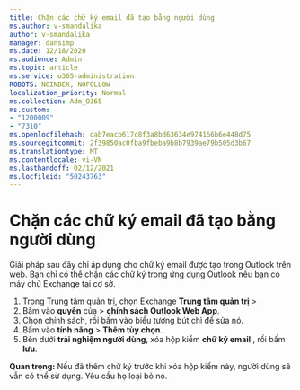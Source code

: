 ```yaml
---
title: Chặn các chữ ký email đã tạo bằng người dùng
ms.author: v-smandalika
author: v-smandalika
manager: dansimp
ms.date: 12/18/2020
ms.audience: Admin
ms.topic: article
ms.service: o365-administration
ROBOTS: NOINDEX, NOFOLLOW
localization_priority: Normal
ms.collection: Adm_O365
ms.custom:
- "1200009"
- "7310"
ms.openlocfilehash: dab7eacb617c8f3a8bd63634e974166b6e448d75
ms.sourcegitcommit: 2f39850ac0fba9fbeba9b8b7939ae79b505d3b67
ms.translationtype: MT
ms.contentlocale: vi-VN
ms.lasthandoff: 02/12/2021
ms.locfileid: "50243763"
---
```

# <a name="block-user-made-email-signatures"></a>Chặn các chữ ký email đã tạo bằng người dùng

Giải pháp sau đây chỉ áp dụng cho chữ ký email được tạo trong Outlook trên web. Bạn chỉ có thể chặn các chữ ký trong ứng dụng Outlook nếu bạn có máy chủ Exchange tại cơ sở.

1. Trong Trung tâm quản trị, chọn Exchange **Trung tâm quản trị**  >  .
2. Bấm vào **quyền** của  >  **chính sách Outlook Web App**.
3. Chọn chính sách, rồi bấm vào biểu tượng bút chì để sửa nó.
4. Bấm vào **tính năng**  >  **Thêm tùy chọn**.
5. Bên dưới **trải nghiệm người dùng**, xóa hộp kiểm **chữ ký email** , rồi bấm **lưu**.

**Quan trọng:** Nếu đã thêm chữ ký trước khi xóa hộp kiểm này, người dùng sẽ vẫn có thể sử dụng. Yêu cầu họ loại bỏ nó.
